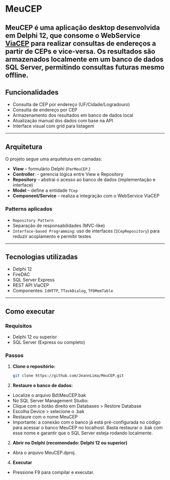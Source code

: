 # MeuCEP

**MeuCEP** é uma aplicação desktop desenvolvida em **Delphi 12**, que consome o WebService [ViaCEP](https://viacep.com.br/) para realizar consultas de endereços a partir de CEPs e vice-versa. Os resultados são armazenados localmente em um banco de dados **SQL Server**, permitindo consultas futuras mesmo offline.
---

## Funcionalidades

- Consulta de CEP por endereço (UF/Cidade/Logradouro)
- Consulta de endereço por CEP
- Armazenamento dos resultados em banco de dados local
- Atualização manual dos dados com base na API
- Interface visual com grid para listagem

---

## Arquitetura

O projeto segue uma arquitetura em camadas:

-  **View** – formulário Delphi (`FmrMeuCEP`.)
- **Controller**: - gerencia lógica entre View e Repository
- **Repository** – abstrai o acesso ao banco de dados (implementação e interface)
- **Model** – define a entidade `TCep`
- **Component/Service** – realiza a integração com o WebService ViaCEP

### Patterns aplicados

- `Repository Pattern`
- Separação de responsabilidades (MVC-like)
- `Interface-based Programming`: uso de interfaces (`ICepRepository`) para reduzir acoplamento e permitir testes

---

## Tecnologias utilizadas

- Delphi 12
- FireDAC
- SQL Server Express
- REST API ViaCEP
- Componentes: `IdHTTP`, `TTaskDialog`, `TFDMemTable`

---

## Como executar

### Requisitos

- Delphi 12 ou superior
- SQL Server (Express ou completo)

### Passos

1. **Clone o repositório:**  
   ```bash
   git clone https://github.com/JeannLima/MeuCEP.git

2. **Restaure o banco de dados:**
 - Localize o arquivo Bd\MeuCEP.bak
 - No SQL Server Management Studio:
 - Clique com o botão direito em Databases > Restore Database
 - Escolha Device > selecione o .bak
 - Restaure com o nome MeuCEP
 - Importante: a conexão com o banco já está pré-configurada no código para acessar o banco MeuCEP no localhost. Basta restaurar o .bak com esse nome e garantir que o SQL Server esteja rodando localmente.

2. **Abrir no Delphi (recomendado: Delphi 12 ou superior)**
 - Abra o arquivo MeuCEP.dproj.

4. **Executar**
 - Pressione F9 para compilar e executar.
